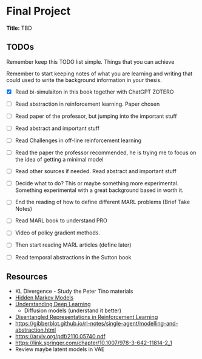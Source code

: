 # Final Project

**Title:** TBD

## TODOs

Remember keep this TODO list simple. Things that you can achieve

Remember to start keeping notes of what you are learning and writing that could used to write the background information in your thesis.

- [x] Read bi-simulaiton in this book together with ChatGPT ZOTERO
- [ ] Read abstraction in reinforcement learning. Paper chosen
- [ ] Read paper of the professor, but jumping into the important stuff
- [ ] Read abstract and important stuff
- [ ] Read Challenges in off-line reinforcement learning
- [ ] Read the paper the professor recommended, he is trying me to focus on the idea of getting a minimal model
- [ ] Read other sources if needed. Read abstract and important stuff
- [ ] Decide what to do? This or maybe something more experimental. Something experimental with a great background based in worth it.
 

- [ ] End the reading of how to define different MARL problems (Brief Take Notes)
- [ ] Read MARL book to understand PRO
- [ ] Video of policy gradient methods.
- [ ] Then start reading MARL articles (define later)
- [ ] Read temporal abstractions in the Sutton book


## Resources

- KL Divergence - Study the Peter Tino materials
- [Hidden Markov Models](https://web.stanford.edu/~jurafsky/slp3/A.pdf)
- [Understanding Deep Learning](https://udlbook.github.io/udlbook/)
    - Diffusion models (understand it better)
- [Disentangled Representations in Reinforcement Learning](https://agents.inf.ed.ac.uk/blog/disentangled-representations-rl/)
- https://gibberblot.github.io/rl-notes/single-agent/modelling-and-abstraction.html
- https://arxiv.org/pdf/2110.05740.pdf
- https://link.springer.com/chapter/10.1007/978-3-642-11814-2_1
- Review maybe latent models in VAE